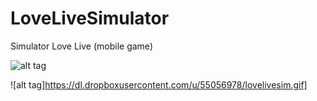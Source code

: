 LoveLiveSimulator
=================

Simulator Love Live (mobile game)

![alt tag](http://i.imgur.com/NdPrgbQ.png)

![alt tag]https://dl.dropboxusercontent.com/u/55056978/lovelivesim.gif]
